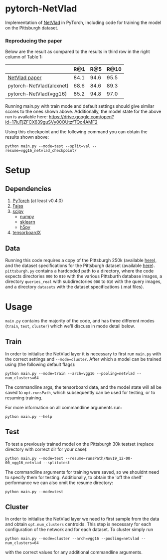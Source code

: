 # pytorch-NetVlad

Implementation of [NetVlad](https://arxiv.org/abs/1511.07247) in PyTorch, including code for training the model on the Pittsburgh dataset.

### Reproducing the paper

Below are the result as compared to the results in third row in the right column of Table 1:

|   |R@1|R@5|R@10|
|---|---|---|---|
| [NetVlad paper](https://arxiv.org/abs/1511.07247)  | 84.1  | 94.6  | 95.5  |
| pytorch-NetVlad(alexnet)  | 68.6  | 84.6  | 89.3  |
| pytorch-NetVlad(vgg16)  | 85.2  | 94.8  | 97.0  |

Running main.py with train mode and default settings should give similar scores to the ones shown above. Additionally, the model state for the above run is
available here: https://drive.google.com/open?id=17luTjZFCX639guSVy00OUtzfTQo4AMF2

Using this checkpoint and the following command you can obtain the results shown above:

    python main.py --mode=test --split=val --resume=vgg16_netvlad_checkpoint/

# Setup

## Dependencies

1. [PyTorch](https://pytorch.org/get-started/locally/) (at least v0.4.0)
2. [Faiss](https://github.com/facebookresearch/faiss)
3. [scipy](https://www.scipy.org/)
    - [numpy](http://www.numpy.org/)
    - [sklearn](https://scikit-learn.org/stable/)
    - [h5py](https://www.h5py.org/)
4. [tensorboardX](https://github.com/lanpa/tensorboardX)

## Data

Running this code requires a copy of the Pittsburgh 250k (available [here](https://github.com/Relja/netvlad/issues/42)), 
and the dataset specifications for the Pittsburgh dataset (available [here](https://www.di.ens.fr/willow/research/netvlad/data/netvlad_v100_datasets.tar.gz)).
`pittsburgh.py` contains a hardcoded path to a directory, where the code expects directories `000` to `010` with the various Pittsburth database images, a directory
`queries_real` with subdirectories `000` to `010` with the query images, and a directory `datasets` with the dataset specifications (.mat files).


# Usage

`main.py` contains the majority of the code, and has three different modes (`train`, `test`, `cluster`) which we'll discuss in mode detail below.

## Train

In order to initialise the NetVlad layer it is necessary to first run `main.py` with the correct settings and `--mode=cluster`. After which a model can be trained using (the following default flags):

    python main.py --mode=train --arch=vgg16 --pooling=netvlad --num_clusters=64

The commandline args, the tensorboard data, and the model state will all be saved to `opt.runsPath`, which subsequently can be used for testing, or to resuming training.

For more information on all commandline arguments run:

    python main.py --help

## Test

To test a previously trained model on the Pittsburgh 30k testset (replace directory with correct dir for your case):

    python main.py --mode=test --resume=runsPath/Nov19_12-00-00_vgg16_netvlad --split=test

The commandline arguments for training were saved, so we shouldnt need to specify them for testing.
Additionally, to obtain the 'off the shelf' performance we can also omit the resume directory:

    python main.py --mode=test

## Cluster

In order to initialise the NetVlad layer we need to first sample from the data and obtain `opt.num_clusters` centroids. This step is
necessary for each configuration of the network and for each dataset. To cluster simply run

    python main.py --mode=cluster --arch=vgg16 --pooling=netvlad --num_clusters=64

with the correct values for any additional commandline arguments.
